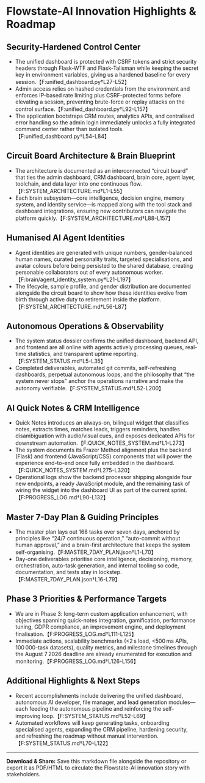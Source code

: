 # Flowstate-AI Innovation Highlights & Roadmap

## Security-Hardened Control Center
- The unified dashboard is protected with CSRF tokens and strict security headers through Flask-WTF and Flask-Talisman while keeping the secret key in environment variables, giving us a hardened baseline for every session.【F:unified_dashboard.py†L27-L52】
- Admin access relies on hashed credentials from the environment and enforces IP-based rate limiting plus CSRF-protected forms before elevating a session, preventing brute-force or replay attacks on the control surface.【F:unified_dashboard.py†L92-L157】
- The application bootstraps CRM routes, analytics APIs, and centralised error handling so the admin login immediately unlocks a fully integrated command center rather than isolated tools.【F:unified_dashboard.py†L54-L84】

## Circuit Board Architecture & Brain Blueprint
- The architecture is documented as an interconnected “circuit board” that ties the admin dashboard, CRM dashboard, brain core, agent layer, toolchain, and data layer into one continuous flow.【F:SYSTEM_ARCHITECTURE.md†L1-L55】
- Each brain subsystem—core intelligence, decision engine, memory system, and identity service—is mapped along with the tool stack and dashboard integrations, ensuring new contributors can navigate the platform quickly.【F:SYSTEM_ARCHITECTURE.md†L88-L157】

## Humanised AI Agent Identities
- Agent identities are generated with unique numbers, gender-balanced human names, curated personality traits, targeted specialisations, and avatar colours before being persisted to the shared database, creating personable collaborators out of every autonomous worker.【F:brain/agent_identity_system.py†L21-L197】
- The lifecycle, sample profile, and gender distribution are documented alongside the circuit board to show how these identities evolve from birth through active duty to retirement inside the platform.【F:SYSTEM_ARCHITECTURE.md†L56-L87】

## Autonomous Operations & Observability
- The system status dossier confirms the unified dashboard, backend API, and frontend are all online with agents actively processing queues, real-time statistics, and transparent uptime reporting.【F:SYSTEM_STATUS.md†L5-L35】
- Completed deliverables, automated git commits, self-refreshing dashboards, perpetual autonomous loops, and the philosophy that “the system never stops” anchor the operations narrative and make the autonomy verifiable.【F:SYSTEM_STATUS.md†L52-L200】

## AI Quick Notes & CRM Intelligence
- Quick Notes introduces an always-on, bilingual widget that classifies notes, extracts times, matches leads, triggers reminders, handles disambiguation with audio/visual cues, and exposes dedicated APIs for downstream automation.【F:QUICK_NOTES_SYSTEM.md†L1-L273】
- The system documents its Frazer Method alignment plus the backend (Flask) and frontend (JavaScript/CSS) components that will power the experience end-to-end once fully embedded in the dashboard.【F:QUICK_NOTES_SYSTEM.md†L275-L320】
- Operational logs show the backend processor shipping alongside four new endpoints, a ready JavaScript module, and the remaining task of wiring the widget into the dashboard UI as part of the current sprint.【F:PROGRESS_LOG.md†L90-L132】

## Master 7-Day Plan & Guiding Principles
- The master plan lays out 168 tasks over seven days, anchored by principles like “24/7 continuous operation,” “auto-commit without human approval,” and a brain-first architecture that keeps the system self-organising.【F:MASTER_7DAY_PLAN.json†L1-L70】
- Day-one deliverables prioritise core intelligence, decisioning, memory, orchestration, auto-task generation, and internal tooling so code, documentation, and tests stay in lockstep.【F:MASTER_7DAY_PLAN.json†L16-L79】

## Phase 3 Priorities & Performance Targets
- We are in Phase 3: long-term custom application enhancement, with objectives spanning quick-notes integration, gamification, performance tuning, GDPR compliance, an improvement engine, and deployment finalisation.【F:PROGRESS_LOG.md†L111-L125】
- Immediate actions, scalability benchmarks (<2 s load, <500 ms APIs, 100 000-task datasets), quality metrics, and milestone timelines through the August 7 2026 deadline are already enumerated for execution and monitoring.【F:PROGRESS_LOG.md†L126-L156】

## Additional Highlights & Next Steps
- Recent accomplishments include delivering the unified dashboard, autonomous AI developer, file manager, and lead generation modules—each feeding the autonomous pipeline and reinforcing the self-improving loop.【F:SYSTEM_STATUS.md†L52-L69】
- Automated workflows will keep generating tasks, onboarding specialised agents, expanding the CRM pipeline, hardening security, and refreshing the roadmap without manual intervention.【F:SYSTEM_STATUS.md†L70-L122】

---
**Download & Share:** Save this markdown file alongside the repository or export it as PDF/HTML to circulate the Flowstate-AI innovation story with stakeholders.
